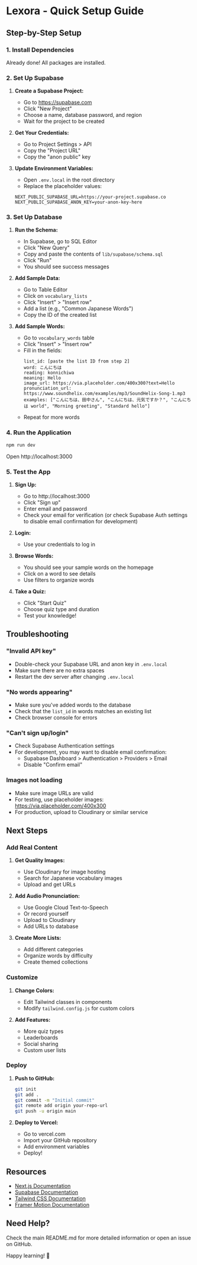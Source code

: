 # Lexora - Quick Setup Guide

## Step-by-Step Setup

### 1. Install Dependencies
Already done! All packages are installed.

### 2. Set Up Supabase

1. **Create a Supabase Project:**
   - Go to https://supabase.com
   - Click "New Project"
   - Choose a name, database password, and region
   - Wait for the project to be created

2. **Get Your Credentials:**
   - Go to Project Settings > API
   - Copy the "Project URL"
   - Copy the "anon public" key

3. **Update Environment Variables:**
   - Open `.env.local` in the root directory
   - Replace the placeholder values:
   ```
   NEXT_PUBLIC_SUPABASE_URL=https://your-project.supabase.co
   NEXT_PUBLIC_SUPABASE_ANON_KEY=your-anon-key-here
   ```

### 3. Set Up Database

1. **Run the Schema:**
   - In Supabase, go to SQL Editor
   - Click "New Query"
   - Copy and paste the contents of `lib/supabase/schema.sql`
   - Click "Run"
   - You should see success messages

2. **Add Sample Data:**
   - Go to Table Editor
   - Click on `vocabulary_lists`
   - Click "Insert" > "Insert row"
   - Add a list (e.g., "Common Japanese Words")
   - Copy the ID of the created list

3. **Add Sample Words:**
   - Go to `vocabulary_words` table
   - Click "Insert" > "Insert row"
   - Fill in the fields:
     ```
     list_id: [paste the list ID from step 2]
     word: こんにちは
     reading: konnichiwa
     meaning: Hello
     image_url: https://via.placeholder.com/400x300?text=Hello
     pronunciation_url: https://www.soundhelix.com/examples/mp3/SoundHelix-Song-1.mp3
     examples: ["こんにちは、田中さん", "こんにちは、元気ですか？", "こんにちは world", "Morning greeting", "Standard hello"]
     ```
   - Repeat for more words

### 4. Run the Application

```bash
npm run dev
```

Open http://localhost:3000

### 5. Test the App

1. **Sign Up:**
   - Go to http://localhost:3000
   - Click "Sign up"
   - Enter email and password
   - Check your email for verification (or check Supabase Auth settings to disable email confirmation for development)

2. **Login:**
   - Use your credentials to log in

3. **Browse Words:**
   - You should see your sample words on the homepage
   - Click on a word to see details
   - Use filters to organize words

4. **Take a Quiz:**
   - Click "Start Quiz"
   - Choose quiz type and duration
   - Test your knowledge!

## Troubleshooting

### "Invalid API key"
- Double-check your Supabase URL and anon key in `.env.local`
- Make sure there are no extra spaces
- Restart the dev server after changing `.env.local`

### "No words appearing"
- Make sure you've added words to the database
- Check that the `list_id` in words matches an existing list
- Check browser console for errors

### "Can't sign up/login"
- Check Supabase Authentication settings
- For development, you may want to disable email confirmation:
  - Supabase Dashboard > Authentication > Providers > Email
  - Disable "Confirm email"

### Images not loading
- Make sure image URLs are valid
- For testing, use placeholder images: https://via.placeholder.com/400x300
- For production, upload to Cloudinary or similar service

## Next Steps

### Add Real Content

1. **Get Quality Images:**
   - Use Cloudinary for image hosting
   - Search for Japanese vocabulary images
   - Upload and get URLs

2. **Add Audio Pronunciation:**
   - Use Google Cloud Text-to-Speech
   - Or record yourself
   - Upload to Cloudinary
   - Add URLs to database

3. **Create More Lists:**
   - Add different categories
   - Organize words by difficulty
   - Create themed collections

### Customize

1. **Change Colors:**
   - Edit Tailwind classes in components
   - Modify `tailwind.config.js` for custom colors

2. **Add Features:**
   - More quiz types
   - Leaderboards
   - Social sharing
   - Custom user lists

### Deploy

1. **Push to GitHub:**
   ```bash
   git init
   git add .
   git commit -m "Initial commit"
   git remote add origin your-repo-url
   git push -u origin main
   ```

2. **Deploy to Vercel:**
   - Go to vercel.com
   - Import your GitHub repository
   - Add environment variables
   - Deploy!

## Resources

- [Next.js Documentation](https://nextjs.org/docs)
- [Supabase Documentation](https://supabase.com/docs)
- [Tailwind CSS Documentation](https://tailwindcss.com/docs)
- [Framer Motion Documentation](https://www.framer.com/motion/)

## Need Help?

Check the main README.md for more detailed information or open an issue on GitHub.

Happy learning! 🎉
